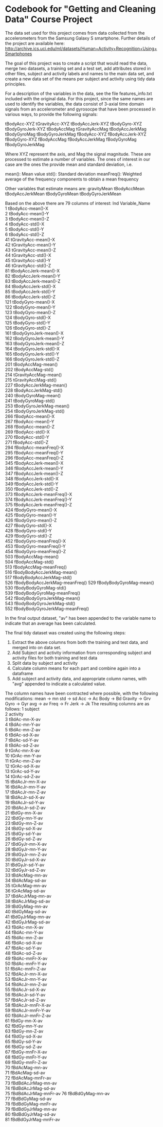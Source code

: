 Codebook for "Getting and Cleaning Data" Course Project
========================================================

The data set used for this project comes from data collected from the accelerometers from the Samsung Galaxy S smartphone. Further details of the project are available here:
http://archive.ics.uci.edu/ml/datasets/Human+Activity+Recognition+Using+Smartphones

The goal of this project was to create a script that would read the data, merge two datasets, a training set and a test set, add attributes stored in other files, subject and activity labels and names to the main data set, and create a new data set of the means per subject and activity using tidy data principles.

For a description of the variables in the data, see the file features_info.txt included with the original data. For this project, since the same names are used to identify the variables, the data consist of 3-axial time domain signals from an accelerometer and gyrosocpe that have been processed in various ways, to provide the following signals:

tBodyAcc-XYZ
tGravityAcc-XYZ
tBodyAccJerk-XYZ
tBodyGyro-XYZ
tBodyGyroJerk-XYZ
tBodyAccMag
tGravityAccMag
tBodyAccJerkMag
tBodyGyroMag
tBodyGyroJerkMag
fBodyAcc-XYZ
fBodyAccJerk-XYZ
fBodyGyro-XYZ
fBodyAccMag
fBodyAccJerkMag
fBodyGyroMag
fBodyGyroJerkMag

Where XYZ represent the axis, and Mag the signal magnitude.  These are processed to estimate a number of variables.  The ones of interest in our case are the ones the provide mean and standard deviation, i.e.

mean(): Mean value
std(): Standard deviation
meanFreq(): Weighted average of the frequency components to obtain a mean frequency

Other variables that estimate means are:
gravityMean
tBodyAccMean
tBodyAccJerkMean
tBodyGyroMean
tBodyGyroJerkMean

Based on the above there are 79 columns of interest:
Ind      Variable_Name                        
1     tBodyAcc-mean()-X              
2     tBodyAcc-mean()-Y              
3     tBodyAcc-mean()-Z              
4     tBodyAcc-std()-X               
5     tBodyAcc-std()-Y               
6     tBodyAcc-std()-Z               
41    tGravityAcc-mean()-X           
42    tGravityAcc-mean()-Y           
43    tGravityAcc-mean()-Z           
44    tGravityAcc-std()-X            
45    tGravityAcc-std()-Y            
46    tGravityAcc-std()-Z            
81    tBodyAccJerk-mean()-X          
82    tBodyAccJerk-mean()-Y          
83    tBodyAccJerk-mean()-Z          
84    tBodyAccJerk-std()-X           
85    tBodyAccJerk-std()-Y           
86    tBodyAccJerk-std()-Z           
121   tBodyGyro-mean()-X             
122   tBodyGyro-mean()-Y             
123   tBodyGyro-mean()-Z             
124   tBodyGyro-std()-X              
125   tBodyGyro-std()-Y              
126   tBodyGyro-std()-Z              
161   tBodyGyroJerk-mean()-X         
162   tBodyGyroJerk-mean()-Y         
163   tBodyGyroJerk-mean()-Z         
164   tBodyGyroJerk-std()-X          
165   tBodyGyroJerk-std()-Y          
166   tBodyGyroJerk-std()-Z          
201   tBodyAccMag-mean()             
202   tBodyAccMag-std()              
214   tGravityAccMag-mean()          
215   tGravityAccMag-std()           
227   tBodyAccJerkMag-mean()         
228   tBodyAccJerkMag-std()          
240   tBodyGyroMag-mean()            
241   tBodyGyroMag-std()             
253   tBodyGyroJerkMag-mean()        
254   tBodyGyroJerkMag-std()         
266   fBodyAcc-mean()-X              
267   fBodyAcc-mean()-Y              
268   fBodyAcc-mean()-Z              
269   fBodyAcc-std()-X               
270   fBodyAcc-std()-Y               
271   fBodyAcc-std()-Z               
294   fBodyAcc-meanFreq()-X          
295   fBodyAcc-meanFreq()-Y          
296   fBodyAcc-meanFreq()-Z          
345   fBodyAccJerk-mean()-X          
346   fBodyAccJerk-mean()-Y          
347   fBodyAccJerk-mean()-Z          
348   fBodyAccJerk-std()-X           
349   fBodyAccJerk-std()-Y           
350   fBodyAccJerk-std()-Z           
373   fBodyAccJerk-meanFreq()-X      
374   fBodyAccJerk-meanFreq()-Y      
375   fBodyAccJerk-meanFreq()-Z      
424   fBodyGyro-mean()-X             
425   fBodyGyro-mean()-Y             
426   fBodyGyro-mean()-Z             
427   fBodyGyro-std()-X              
428   fBodyGyro-std()-Y              
429   fBodyGyro-std()-Z              
452   fBodyGyro-meanFreq()-X         
453   fBodyGyro-meanFreq()-Y         
454   fBodyGyro-meanFreq()-Z         
503   fBodyAccMag-mean()             
504   fBodyAccMag-std()              
513   fBodyAccMag-meanFreq()         
516   fBodyBodyAccJerkMag-mean()     
517   fBodyBodyAccJerkMag-std()      
526   fBodyBodyAccJerkMag-meanFreq() 
529   fBodyBodyGyroMag-mean()        
530   fBodyBodyGyroMag-std()         
539   fBodyBodyGyroMag-meanFreq()    
542   fBodyBodyGyroJerkMag-mean()    
543   fBodyBodyGyroJerkMag-std()     
552   fBodyBodyGyroJerkMag-meanFreq()

In the final output dataset, "av" has been appended to the variable name to indicate that an average has been calculated.

The final tidy dataset was created using the following steps:
1. Extract the above columns from both the training and test data, and merged into on data set.
2. Add Subject and activity information from corresponding subject and activity files for both training and test data
3. Split data by subject and activity
4. Calculate column means for each part and combine again into a dataframe
5. Add subject and activity data, and appropriate column names, with "avg" appended to indicate a calculated value.

The column names have been contracted where possible, with the following modifications:
mean -> mn
std -> sd
Acc -> Ac
Body -> Bd
Gravity -> Grv
Gyro -> Gyr
avg -> av
Freq -> Fr
Jerk -> Jk
The resulting columns are as follows:
1  subject               
2  activity              
3  tBdAc-mn-X-av       
4  tBdAc-mn-Y-av       
5  tBdAc-mn-Z-av       
6  tBdAc-sd-X-av       
7  tBdAc-sd-Y-av       
8  tBdAc-sd-Z-av       
9  tGrAc-mn-X-av       
10 tGrAc-mn-Y-av       
11 tGrAc-mn-Z-av       
12 tGrAc-sd-X-av       
13 tGrAc-sd-Y-av       
14 tGrAc-sd-Z-av       
15 tBdAcJr-mn-X-av     
16 tBdAcJr-mn-Y-av     
17 tBdAcJr-mn-Z-av     
18 tBdAcJr-sd-X-av     
19 tBdAcJr-sd-Y-av     
20 tBdAcJr-sd-Z-av     
21 tBdGy-mn-X-av       
22 tBdGy-mn-Y-av       
23 tBdGy-mn-Z-av       
24 tBdGy-sd-X-av       
25 tBdGy-sd-Y-av       
26 tBdGy-sd-Z-av       
27 tBdGyJr-mn-X-av     
28 tBdGyJr-mn-Y-av     
29 tBdGyJr-mn-Z-av     
30 tBdGyJr-sd-X-av     
31 tBdGyJr-sd-Y-av     
32 tBdGyJr-sd-Z-av     
33 tBdAcMag-mn-av      
34 tBdAcMag-sd-av      
35 tGrAcMag-mn-av      
36 tGrAcMag-sd-av      
37 tBdAcJrMag-mn-av    
38 tBdAcJrMag-sd-av    
39 tBdGyMag-mn-av      
40 tBdGyMag-sd-av      
41 tBdGyJrMag-mn-av    
42 tBdGyJrMag-sd-av    
43 fBdAc-mn-X-av       
44 fBdAc-mn-Y-av       
45 fBdAc-mn-Z-av       
46 fBdAc-sd-X-av       
47 fBdAc-sd-Y-av       
48 fBdAc-sd-Z-av       
49 fBdAc-mnFr-X-av     
50 fBdAc-mnFr-Y-av     
51 fBdAc-mnFr-Z-av     
52 fBdAcJr-mn-X-av     
53 fBdAcJr-mn-Y-av     
54 fBdAcJr-mn-Z-av     
55 fBdAcJr-sd-X-av     
56 fBdAcJr-sd-Y-av     
57 fBdAcJr-sd-Z-av     
58 fBdAcJr-mnFr-X-av   
59 fBdAcJr-mnFr-Y-av   
60 fBdAcJr-mnFr-Z-av   
61 fBdGy-mn-X-av       
62 fBdGy-mn-Y-av       
63 fBdGy-mn-Z-av       
64 fBdGy-sd-X-av       
65 fBdGy-sd-Y-av       
66 fBdGy-sd-Z-av       
67 fBdGy-mnFr-X-av     
68 fBdGy-mnFr-Y-av     
69 fBdGy-mnFr-Z-av     
70 fBdAcMag-mn-av      
71 fBdAcMag-sd-av      
72 fBdAcMag-mnFr-av    
73 fBdBdAcJrMag-mn-av  
74 fBdBdAcJrMag-sd-av  
75 fBdBdAcJrMag-mnFr-av
76 fBdBdGyMag-mn-av    
77 fBdBdGyMag-sd-av    
78 fBdBdGyMag-mnFr-av  
79 fBdBdGyJrMag-mn-av  
80 fBdBdGyJrMag-sd-av  
81 fBdBdGyJrMag-mnFr-av